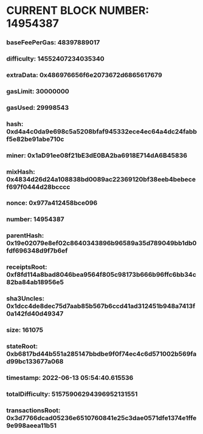 # CURRENT BLOCK NUMBER: 14954387

### baseFeePerGas: 48397889017
### difficulty: 14552407234035340
### extraData: 0x486976656f6e2073672d6865617679
### gasLimit: 30000000
### gasUsed: 29998543
### hash: 0xd4a4c0da9e698c5a5208bfaf945332ece4ec64a4dc24fabbf5e82be91abe710c
### miner: 0x1aD91ee08f21bE3dE0BA2ba6918E714dA6B45836
### mixHash: 0x4834d26d24a108838bd0089ac22369120bf38eeb4bebecef697f0444d28bcccc
### nonce: 0x977a412458bce096
### number: 14954387
### parentHash: 0x19e02079e8ef02c8640343896b96589a35d789049bb1db0fdf696348d9f7b6ef
### receiptsRoot: 0xf8fd114a8bad8046bea9564f805c98173b666b96ffc6bb34c82ba84ab18956e5
### sha3Uncles: 0x1dcc4de8dec75d7aab85b567b6ccd41ad312451b948a7413f0a142fd40d49347
### size: 161075
### stateRoot: 0xb6817bd44b551a285147bbdbe9f0f74ec4c6d571002b569fad99bc133677a068
### timestamp: 2022-06-13 05:54:40.615536
### totalDifficulty: 51575906294396952131551
### transactionsRoot: 0x3d7766dcad05236e6510760841e25c3dae0571dfe1374e1ffe9e998aeea11b51
